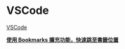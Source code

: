 # VSCode

[VSCode](VSCode%20990a6f5f4a6746509802428f530039a0/VSCode%20bda75d445ea14d33930ec1540d03f7b7.md)

[**使用 Bookmarks 擴充功能，快速跳至書籤位置**](VSCode%20990a6f5f4a6746509802428f530039a0/%E4%BD%BF%E7%94%A8%20Bookmarks%20%E6%93%B4%E5%85%85%E5%8A%9F%E8%83%BD%EF%BC%8C%E5%BF%AB%E9%80%9F%E8%B7%B3%E8%87%B3%E6%9B%B8%E7%B1%A4%E4%BD%8D%E7%BD%AE%2066dff139c999441d94613a7eb5481737.md)